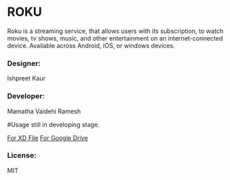 # ROKU
Roku is a streaming service, that allows users with its 
subscription, to watch movies, tv shows, music, and other 
entertainment on an internet-connected device.
Available across Android, iOS, or windows devices. 

### Designer:
Ishpreet Kaur
### Developer:
Mamatha Vaidehi Ramesh

#Usage
still in developing stage.

[For XD File](https://xd.adobe.com/view/6eddc860-35fd-4216-898e-4532f1292702-3b8e/)
[For Google Drive](https://drive.google.com/drive/folders/1Gq1S_BJWLyr3qOCXpJt37Zeihm1dTbd6?usp=share_link)

### License:
MIT
